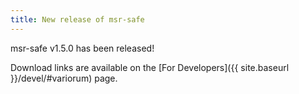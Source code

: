 ```yaml
---
title: New release of msr-safe
---
```


msr-safe v1.5.0 has been released!

Download links are available on the [For Developers]({{ site.baseurl
}}/devel/#variorum) page.
